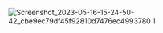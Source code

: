 ![Screenshot_2023-05-16-15-24-50-42_cbe9ec79df45f92810d7476ec4993780 1](https://github.com/Bhavin1313/Bhavin_lebwork_3_1_flutter_app/assets/99348404/42dad636-6a3e-42b0-a9a6-fb41128f5ffe)
